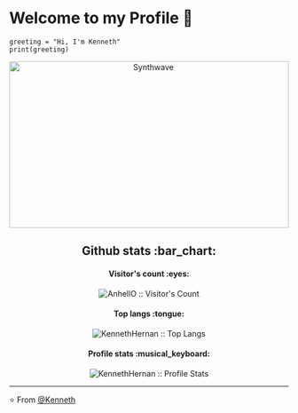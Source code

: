 <h1> Welcome to my Profile  👋</h1>

```golang
greeting = "Hi, I'm Kenneth"
print(greeting)
```
<p align="center"><img src="https://www.lavoz.com.ar/resizer/9DvCUG7gefuQi8BuK1Vk2X0oAsA=/1023x323/smart/storage.googleapis.com/gweb-uniblog-publish-prod/original_images/Dino_non-birthday_version.gif" alt="Synthwave" height="300" width="100%"></p>

<h2 align="center">Github stats :bar_chart:</h2>

<h4 align="center">Visitor's count :eyes:</h4>

<p align="center"><img src="https://profile-counter.glitch.me/{AnhellO}/count.svg" alt="AnhellO :: Visitor's Count" /></p>

<h4 align="center">Top langs :tongue:</h4>

<p align="center"><img src="https://github-readme-stats.vercel.app/api/top-langs/?username=KennethHernan&langs_count=10&theme=tokyonight&layout=compact" alt="KennethHernan :: Top Langs" /></p>

<h4 align="center">Profile stats :musical_keyboard:</h4>

<p align="center"><img src="https://github-readme-stats.vercel.app/api?username=KennethHernan&show_icons=true&theme=synthwave" alt="KennethHernan :: Profile Stats" /></p>



---
⭐ From [@Kenneth](https//github.com/KennethHernan)
